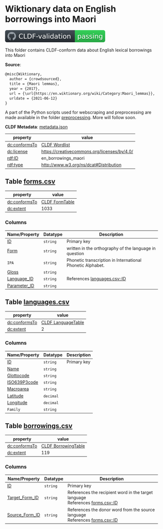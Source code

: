 # Wiktionary data on English borrowings into Maori

![CLDF validation](https://raw.githubusercontent.com/martino-vic/maori_cldf/master/badge.svg)

This folder contains CLDF-conform data about English lexical borrowings into Maori

**Source**:

```
@misc{Wiktionary, 
  author = {crowdsourced},
  title = {Maori lemmas},
  year = {2017},
  url = {\url{https://en.wiktionary.org/wiki/Category:Maori_lemmas}},
  urldate = {2021-06-12}
}
```
A part of the Python scripts used for webscraping and preprocessing are made available in the folder [preprocessing](https://github.com/martino-vic/en_borrowings_maori/tree/master/Wiktionary/preprocessing). More will follow soon.

**CLDF Metadata**: [metadata.json](./metadata.json)

property | value
 --- | ---
[dc:conformsTo](http://purl.org/dc/terms/conformsTo) | [CLDF Wordlist](http://cldf.clld.org/v1.0/terms.rdf#Wordlist)
[dc:license](http://purl.org/dc/terms/license) | https://creativecommons.org/licenses/by/4.0/
[rdf:ID](http://www.w3.org/1999/02/22-rdf-syntax-ns#ID) | en_borrowings_maori
[rdf:type](http://www.w3.org/1999/02/22-rdf-syntax-ns#type) | http://www.w3.org/ns/dcat#Distribution


## <a name="table-formscsv"></a>Table [forms.csv](./forms.csv)

property | value
 --- | ---
[dc:conformsTo](http://purl.org/dc/terms/conformsTo) | [CLDF FormTable](http://cldf.clld.org/v1.0/terms.rdf#FormTable)
[dc:extent](http://purl.org/dc/terms/extent) | 1033


### Columns

Name/Property | Datatype | Description
 --- | --- | ---
[ID](http://cldf.clld.org/v1.0/terms.rdf#id) | `string` | Primary key
[Form](http://cldf.clld.org/v1.0/terms.rdf#form) | `string` | written in the orthography of the language in question
`IPA` | `string` | Phonetic transcription in International Phonetic Alphabet.
[Gloss](http://cldf.clld.org/v1.0/terms.rdf#gloss) | `string` |
[Language_ID](http://cldf.clld.org/v1.0/terms.rdf#languageReference) | `string` | References [languages.csv::ID](#table-languagescsv)
[Parameter_ID](http://cldf.clld.org/v1.0/terms.rdf#parameterReference) | `string` |

## <a name="table-languagescsv"></a>Table [languages.csv](./languages.csv)

property | value
 --- | ---
[dc:conformsTo](http://purl.org/dc/terms/conformsTo) | [CLDF LanguageTable](http://cldf.clld.org/v1.0/terms.rdf#LanguageTable)
[dc:extent](http://purl.org/dc/terms/extent) | 2


### Columns

Name/Property | Datatype | Description
 --- | --- | ---
[ID](http://cldf.clld.org/v1.0/terms.rdf#id) | `string` | Primary key
[Name](http://cldf.clld.org/v1.0/terms.rdf#name) | `string` |
[Glottocode](http://cldf.clld.org/v1.0/terms.rdf#glottocode) | `string` |
[ISO639P3code](http://cldf.clld.org/v1.0/terms.rdf#iso639P3code) | `string` |
[Macroarea](http://cldf.clld.org/v1.0/terms.rdf#macroarea) | `string` |
[Latitude](http://cldf.clld.org/v1.0/terms.rdf#latitude) | `decimal` |
[Longitude](http://cldf.clld.org/v1.0/terms.rdf#longitude) | `decimal` |
`Family` | `string` |

## <a name="table-borrowingscsv"></a>Table [borrowings.csv](./borrowings.csv)

property | value
 --- | ---
[dc:conformsTo](http://purl.org/dc/terms/conformsTo) | [CLDF BorrowingTable](http://cldf.clld.org/v1.0/terms.rdf#BorrowingTable)
[dc:extent](http://purl.org/dc/terms/extent) | 119


### Columns

Name/Property | Datatype | Description
 --- | --- | ---
[ID](http://cldf.clld.org/v1.0/terms.rdf#id) | `string` | Primary key
[Target_Form_ID](http://cldf.clld.org/v1.0/terms.rdf#targetFormReference) | `string` | References the recipient word in the target language<br>References [forms.csv::ID](#table-formscsv)
[Source_Form_ID](http://cldf.clld.org/v1.0/terms.rdf#sourceFormReference) | `string` | References the donor word from the source language<br>References [forms.csv::ID](#table-formscsv)